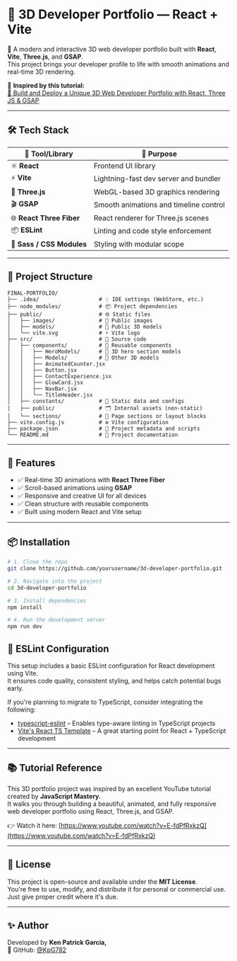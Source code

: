 # 🚀 3D Developer Portfolio — React + Vite

🎨 A modern and interactive 3D web developer portfolio built with **React**, **Vite**, **Three.js**, and **GSAP**.  
This project brings your developer profile to life with smooth animations and real-time 3D rendering.

🔗 **Inspired by this tutorial:**  
[🎥 Build and Deploy a Unique 3D Web Developer Portfolio with React, Three JS & GSAP](https://www.youtube.com/watch?v=E-fdPfRxkzQ)

---

## 🛠️ Tech Stack

| 🧩 Tool/Library         | 📌 Purpose                                  |
|------------------------|---------------------------------------------|
| ⚛️ **React**           | Frontend UI library                         |
| ⚡ **Vite**            | Lightning-fast dev server and bundler       |
| 🧱 **Three.js**        | WebGL-based 3D graphics rendering            |
| 🎬 **GSAP**            | Smooth animations and timeline control      |
| 🌐 **React Three Fiber** | React renderer for Three.js scenes        |
| 📦 **ESLint**          | Linting and code style enforcement          |
| 🎨 **Sass / CSS Modules** | Styling with modular scope              |

---

## 📁 Project Structure

```
FINAL-PORTFOLIO/
├── .idea/                   # 💡 IDE settings (WebStorm, etc.)
├── node_modules/            # 📦 Project dependencies
├── public/                  # 🌐 Static files
│   ├── images/              # 📸 Public images
│   ├── models/              # 🧱 Public 3D models
│   └── vite.svg             # ⚡ Vite logo
├── src/                     # 📂 Source code
│   ├── components/          # 🧩 Reusable components
│   │   ├── HeroModels/      # 💫 3D hero section models
│   │   ├── Models/          # 🎨 Other 3D models
│   │   ├── AnimatedCounter.jsx
│   │   ├── Button.jsx
│   │   ├── ContactExperience.jsx
│   │   ├── GlowCard.jsx
│   │   ├── NavBar.jsx
│   │   └── TitleHeader.jsx
│   ├── constants/           # 📌 Static data and configs
│   ├── public/              # 🗂 Internal assets (non-static)
│   └── sections/            # 📄 Page sections or layout blocks
├── vite.config.js           # ⚙️ Vite configuration
├── package.json             # 📃 Project metadata and scripts
└── README.md                # 📘 Project documentation
```


---

## 🧪 Features

- ✅ Real-time 3D animations with **React Three Fiber**
- ✅ Scroll-based animations using **GSAP**
- ✅ Responsive and creative UI for all devices
- ✅ Clean structure with reusable components
- ✅ Built using modern React and Vite setup

---

## 📦 Installation

```bash
# 1. Clone the repo
git clone https://github.com/yourusername/3d-developer-portfolio.git

# 2. Navigate into the project
cd 3d-developer-portfolio

# 3. Install dependencies
npm install

# 4. Run the development server
npm run dev

```
## 🧹 ESLint Configuration

This setup includes a basic ESLint configuration for React development using Vite.  
It ensures code quality, consistent styling, and helps catch potential bugs early.

If you're planning to migrate to TypeScript, consider integrating the following:

- [typescript-eslint](https://typescript-eslint.io) – Enables type-aware linting in TypeScript projects
- [Vite's React TS Template](https://github.com/vitejs/vite/tree/main/packages/create-vite/template-react-ts) – A great starting point for React + TypeScript development

---

## 📚 Tutorial Reference

This 3D portfolio project was inspired by an excellent YouTube tutorial created by **JavaScript Mastery**.  
It walks you through building a beautiful, animated, and fully responsive web developer portfolio using React, Three.js, and GSAP.

👉 Watch it here: [https://www.youtube.com/watch?v=E-fdPfRxkzQ](https://www.youtube.com/watch?v=E-fdPfRxkzQ)

---

## 📄 License

This project is open-source and available under the **MIT License**.  
You're free to use, modify, and distribute it for personal or commercial use. Just give proper credit where it's due.

---

## ✨ Author

Developed by **Ken Patrick Garcia,**  
🔗 GitHub: [@KpG782](https://github.com/KpG782)

